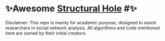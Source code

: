 # ✨Awesome [Structural Hole](https://en.wikipedia.org/wiki/Structural_holes) #✨

Disclaimer: This repo is mainly for academic purpose, designed to assist researchers in social network analysis. All algorithms and code mentioned here are owned by their initial creators. 
